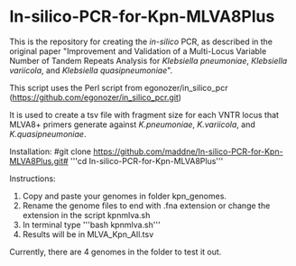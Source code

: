 # In-silico-PCR-for-Kpn-MLVA8Plus

This is the repository for creating the _in-silico_ PCR, as described in the original paper "Improvement and Validation of а Multi-Locus Variable Number of Tandem Repeats Analysis for _Klebsiella pneumoniae_, _Кlebsiella variicola_, and _Klebsiella quasipneumoniae_".

This script uses the Perl script from egonozer/in_silico_pcr (https://github.com/egonozer/in_silico_pcr.git)

It is used to create a tsv file with fragment size for each VNTR locus that MLVA8+ primers generate against _K.pneumoniae_, _K.variicola_, and _K.quasipneumoniae_.

Installation:
#git clone https://github.com/maddne/In-silico-PCR-for-Kpn-MLVA8Plus.git#
'''cd In-silico-PCR-for-Kpn-MLVA8Plus'''

Instructions:
1. Copy and paste your genomes in folder kpn_genomes.
2. Rename the genome files to end with .fna extension or change the extension in the script kpnmlva.sh
3. In terminal type '''bash kpnmlva.sh'''
4. Results will be in MLVA_Kpn_All.tsv

Currently, there are 4 genomes in the folder to test it out.
